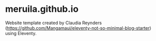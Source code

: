 # meruila.github.io

Website template created by Claudia Reynders (https://github.com/Mangamaui/eleventy-not-so-minimal-blog-starter) using Eleventy.